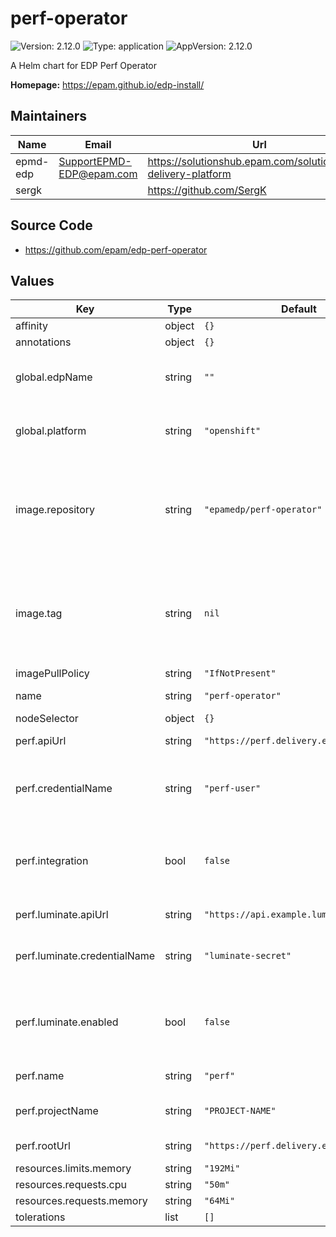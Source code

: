# perf-operator

![Version: 2.12.0](https://img.shields.io/badge/Version-2.12.0-informational?style=flat-square) ![Type: application](https://img.shields.io/badge/Type-application-informational?style=flat-square) ![AppVersion: 2.12.0](https://img.shields.io/badge/AppVersion-2.12.0-informational?style=flat-square)

A Helm chart for EDP Perf Operator

**Homepage:** <https://epam.github.io/edp-install/>

## Maintainers

| Name | Email | Url |
| ---- | ------ | --- |
| epmd-edp | <SupportEPMD-EDP@epam.com> | <https://solutionshub.epam.com/solution/epam-delivery-platform> |
| sergk |  | <https://github.com/SergK> |

## Source Code

* <https://github.com/epam/edp-perf-operator>

## Values

| Key | Type | Default | Description |
|-----|------|---------|-------------|
| affinity | object | `{}` |  |
| annotations | object | `{}` |  |
| global.edpName | string | `""` | namespace or a project name (in case of OpenShift) |
| global.platform | string | `"openshift"` | platform type that can be "kubernetes" or "openshift" |
| image.repository | string | `"epamedp/perf-operator"` | EDP perf-operator Docker image name. The released image can be found on [Dockerhub](https://hub.docker.com/r/epamedp/perf-operator) |
| image.tag | string | `nil` | EDP perf-operator Docker image tag. The released image can be found on [Dockerhub](https://hub.docker.com/r/epamedp/perf-operator/tags) |
| imagePullPolicy | string | `"IfNotPresent"` |  |
| name | string | `"perf-operator"` | component name |
| nodeSelector | object | `{}` |  |
| perf.apiUrl | string | `"https://perf.delivery.example.com"` | API URL for development |
| perf.credentialName | string | `"perf-user"` | Name of a secret with credentials to the PERF server |
| perf.integration | bool | `false` | Flag to enable/disable PERF integration (e.g. true/false) |
| perf.luminate.apiUrl | string | `"https://api.example.luminatesec.com"` | API URL for development |
| perf.luminate.credentialName | string | `"luminate-secret"` | Name of a secret with Luminate credentials |
| perf.luminate.enabled | bool | `false` | Flag to enable/disable Luminate integration (e.g. true/false) |
| perf.name | string | `"perf"` | PerfServer CR name |
| perf.projectName | string | `"PROJECT-NAME"` | Name of a project in PERF |
| perf.rootUrl | string | `"https://perf.delivery.example.com"` | URL to PERF project |
| resources.limits.memory | string | `"192Mi"` |  |
| resources.requests.cpu | string | `"50m"` |  |
| resources.requests.memory | string | `"64Mi"` |  |
| tolerations | list | `[]` |  |

